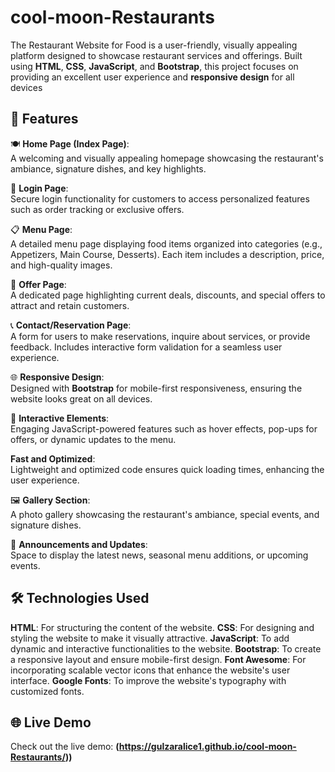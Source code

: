 # **cool-moon-Restaurants**

The Restaurant Website for Food is a user-friendly, visually appealing platform designed to showcase restaurant services and offerings. Built using **HTML**, **CSS**, **JavaScript**, and **Bootstrap**, this project focuses on providing an excellent user experience and **responsive design** for all devices




## 🚀 **Features**

🍽️ **Home Page (Index Page)**:  
A welcoming and visually appealing homepage showcasing the restaurant's ambiance, signature dishes, and key highlights.  

🔐 **Login Page**:  
Secure login functionality for customers to access personalized features such as order tracking or exclusive offers.  

📋 **Menu Page**:  
A detailed menu page displaying food items organized into categories (e.g., Appetizers, Main Course, Desserts). Each item includes a description, price, and high-quality images.  

🎉 **Offer Page**:  
A dedicated page highlighting current deals, discounts, and special offers to attract and retain customers.  

📞 **Contact/Reservation Page**:  
A form for users to make reservations, inquire about services, or provide feedback. Includes interactive form validation for a seamless user experience.  

🌐 **Responsive Design**:  
Designed with **Bootstrap** for mobile-first responsiveness, ensuring the website looks great on all devices.  

🎨 **Interactive Elements**:  
Engaging JavaScript-powered features such as hover effects, pop-ups for offers, or dynamic updates to the menu.  

**Fast and Optimized**:  
Lightweight and optimized code ensures quick loading times, enhancing the user experience.    

🖼️ **Gallery Section**:  
A photo gallery showcasing the restaurant's ambiance, special events, and signature dishes.  

📢 **Announcements and Updates**:  
Space to display the latest news, seasonal menu additions, or upcoming events.  




## 🛠️ **Technologies Used**

**HTML**: 
For structuring the content of the website.
**CSS**: 
For designing and styling the website to make it visually attractive.
**JavaScript**: 
To add dynamic and interactive functionalities to the website.
**Bootstrap**: 
To create a responsive layout and ensure mobile-first design.
**Font Awesome**: 
For incorporating scalable vector icons that enhance the website's user interface.
**Google Fonts**: 
To improve the website's typography with customized fonts.



## 🌐 **Live Demo**

Check out the live demo: **(https://gulzaralice1.github.io/cool-moon-Restaurants/))**  
